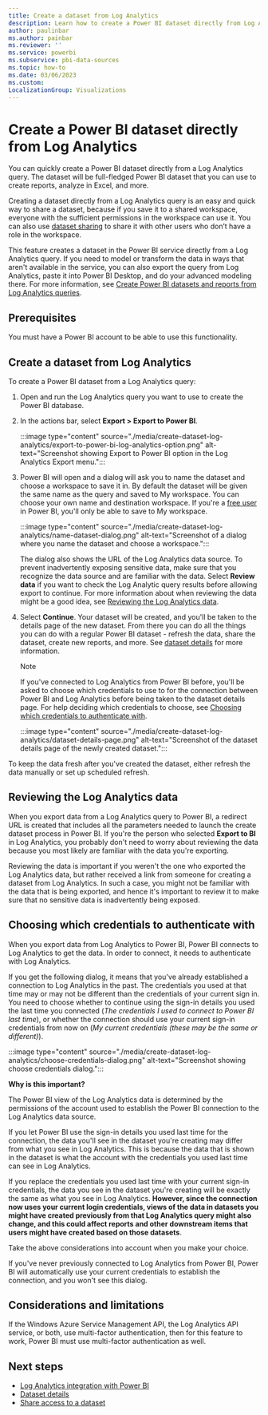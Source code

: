```yaml
---
title: Create a dataset from Log Analytics
description: Learn how to create a Power BI dataset directly from Log Analytics.
author: paulinbar
ms.author: painbar
ms.reviewer: ''
ms.service: powerbi
ms.subservice: pbi-data-sources
ms.topic: how-to
ms.date: 03/06/2023
ms.custom:
LocalizationGroup: Visualizations
---
```

# Create a Power BI dataset directly from Log Analytics

You can quickly create a Power BI dataset directly from a Log Analytics query. The dataset will be full-fledged Power BI dataset that you can use to create reports, analyze in Excel, and more.

Creating a dataset directly from a Log Analytics query is an easy and quick way to share a dataset, because if you save it to a shared workspace, everyone with the sufficient permissions in the workspace can use it. You can also use [dataset sharing](./service-datasets-share.md) to share it with other users who don’t have a role in the workspace.

This feature creates a dataset in the Power BI service directly from a Log Analytics query. If you need to model or transform the data in ways that aren't available in the service, you can also export the query from Log Analytics, paste it into Power BI Desktop, and do your advanced modeling there. For more information, see [Create Power BI datasets and reports from Log Analytics queries](/azure/azure-monitor/logs/log-powerbi#create-power-bi-datasets-and-reports-from-log-analytics-queries).

## Prerequisites

You must have a Power BI account to be able to use this functionality.

## Create a dataset from Log Analytics

To create a Power BI dataset from a Log Analytics query:
1. Open and run the Log Analytics query you want to use to create the Power BI database.

1. In the actions bar, select **Export > Export to Power BI**.

    :::image type="content" source="./media/create-dataset-log-analytics/export-to-power-bi-log-analytics-option.png" alt-text="Screenshot showing Export to Power BI option in the Log Analytics Export menu.":::

1. Power BI will open and a dialog will ask you to name the dataset and choose a workspace to save it in. By default the dataset will be given the same name as the query and saved to My workspace. You can choose your own name and destination workspace. If you're a [free user](../fundamentals/service-features-license-type.md#free-per-user-license) in Power BI, you'll only be able to save to My workspace.

    :::image type="content" source="./media/create-dataset-log-analytics/name-dataset-dialog.png" alt-text="Screenshot of a dialog where you name the dataset and choose a workspace.":::

    The dialog also shows the URL of the Log Analytics data source. To prevent inadvertently exposing sensitive data, make sure that you recognize the data source and are familiar with the data. Select **Review data** if you want to check the Log Analytic query results before allowing export to continue. For more information about when reviewing the data might be a good idea, see [Reviewing the Log Analytics data](#reviewing-the-log-analytics-data).

1. Select **Continue**. Your dataset will be created, and you'll be taken to the details page of the new dataset. From there you can do all the things you can do with a regular Power BI dataset - refresh the data, share the dataset, create new reports, and more. See [dataset details](./service-dataset-details-page.md) for more information.

    > [!NOTE]
    > If you've connected to Log Analytics from Power BI before, you'll be asked to choose which credentials to use to for the connection between Power BI and Log Analytics before being taken to the dataset details page. For help deciding which credentials to choose, see [Choosing which credentials to authenticate with](#choosing-which-credentials-to-authenticate-with).

    :::image type="content" source="./media/create-dataset-log-analytics/dataset-details-page.png" alt-text="Screenshot of the dataset details page of the newly created dataset.":::

To keep the data fresh after you've created the dataset, either refresh the data manually or set up scheduled refresh.

## Reviewing the Log Analytics data

When you export data from a Log Analytics query to Power BI, a redirect URL is created that includes all the parameters needed to launch the create dataset process in Power BI. If you're the person who selected **Export to BI** in Log Analytics, you probably don't need to worry about reviewing the data because you most likely are familiar with the data you're exporting.

Reviewing the data is important if you weren't the one who exported the Log Analytics data, but rather received a link from someone for creating a dataset from Log Analytics. In such a case, you might not be familiar with the data that is being exported, and hence it's important to review it to make sure that no sensitive data is inadvertently being exposed.

## Choosing which credentials to authenticate with

When you export data from Log Analytics to Power BI, Power BI connects to Log Analytics to get the data. In order to connect, it needs to authenticate with Log Analytics.

If you get the following dialog, it means that you've already established a connection to Log Analytics in the past. The credentials you used at that time may or may not be different than the credentials of your current sign in. You need to choose whether to continue using the sign-in details you used the last time you connected (*The credentials I used to connect to Power BI last time*), or whether the connection should use your current sign-in credentials from now on (*My current credentials (these may be the same or different)*).

:::image type="content" source="./media/create-dataset-log-analytics/choose-credentials-dialog.png" alt-text="Screenshot showing choose credentials dialog.":::

**Why is this important?**

The Power BI view of the Log Analytics data is determined by the permissions of the account used to establish the Power BI connection to the Log Analytics data source.

If you let Power BI use the sign-in details you used last time for the connection, the data you'll see in the dataset you're creating may differ from what you see in Log Analytics. This is because the data that is shown in the dataset is what the account with the credentials you used last time can see in Log Analytics.

If you replace the credentials you used last time with your current sign-in credentials, the data you see in the dataset you're creating will be exactly the same as what you see in Log Analytics. **However, since the connection now uses your current login credentials, views of the data in datasets you might have created previously from that Log Analytics query might also change, and this could affect reports and other downstream items that users might have created based on those datasets**.

Take the above considerations into account when you make your choice.

If you've never previously connected to Log Analytics from Power BI, Power BI will automatically use your current credentials to establish the connection, and you won't see this dialog.

## Considerations and limitations

If the Windows Azure Service Management API, the Log Analytics API service, or both, use multi-factor authentication, then for this feature to work, Power BI must use multi-factor authentication as well.

## Next steps

* [Log Analytics integration with Power BI](/azure/azure-monitor/logs/log-powerbi)
* [Dataset details](./service-dataset-details-page.md)
* [Share access to a dataset](./service-datasets-share.md)
